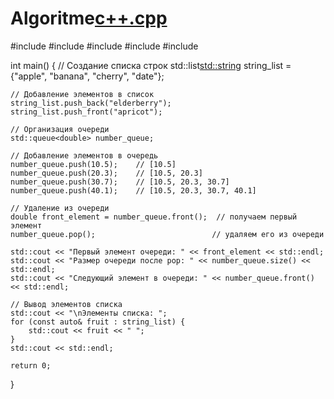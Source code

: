 # Algoritme[c++.cpp](https://github.com/user-attachments/files/22409958/c%2B%2B.cpp)
#include <iostream>
#include <vector>
#include <string>
#include <queue>
#include <list>

int main() {
    // Создание списка строк
    std::list<std::string> string_list = {"apple", "banana", "cherry", "date"};
    
    // Добавление элементов в список
    string_list.push_back("elderberry");
    string_list.push_front("apricot");
    
    // Организация очереди
    std::queue<double> number_queue;
    
    // Добавление элементов в очередь
    number_queue.push(10.5);    // [10.5]
    number_queue.push(20.3);    // [10.5, 20.3]
    number_queue.push(30.7);    // [10.5, 20.3, 30.7]
    number_queue.push(40.1);    // [10.5, 20.3, 30.7, 40.1]
    
    // Удаление из очереди
    double front_element = number_queue.front();  // получаем первый элемент
    number_queue.pop();                          // удаляем его из очереди
    
    std::cout << "Первый элемент очереди: " << front_element << std::endl;
    std::cout << "Размер очереди после pop: " << number_queue.size() << std::endl;
    std::cout << "Следующий элемент в очереди: " << number_queue.front() << std::endl;
    
    // Вывод элементов списка
    std::cout << "\nЭлементы списка: ";
    for (const auto& fruit : string_list) {
        std::cout << fruit << " ";
    }
    std::cout << std::endl;
    
    return 0;
}

